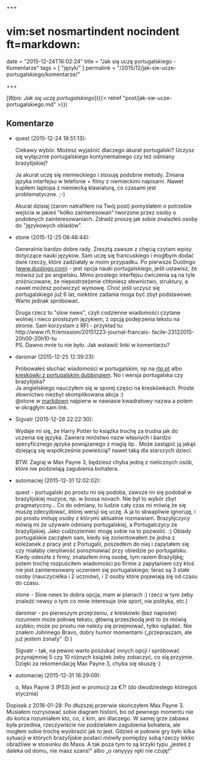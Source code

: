 +++
# vim:set nosmartindent nocindent ft=markdown:
date = "2015-12-24T16:02:24"
title = "Jak się uczę portugalskiego - Komentarze"
tags = [ "języki" ]
permalink = "/2015/12/jak-sie-ucze-portugalskiego/komentarze/"

+++

[_Wpis: Jak się uczę portugalskiego_]({{< relref "post/jak-sie-ucze-portugalskiego.md" >}})

## Komentarze

* quest (2015-12-24 19:51:13): <p>Ciekawy wybór. Możesz wyjaśnić dlaczego akurat
  portugalski? Uczysz się wyłącznie portugalskiego kontynentalnego czy też
  odmiany brazylijskiej?</p>  <p>Ja akurat uczę się niemieckiego i stosuję
  podobne metody. Zmiana języka interfejsu w telefonie + filmy z niemieckimi
  napisami. Nawet kupiłem laptopa z niemiecką klawiaturą, co czasami jest
  problematyczne. ;-)</p>  <p>Akurat dzisiaj (zanim natrafiłem na Twój post)
  pomyślałem o potrzebie wejścia w jakieś "kółko zainteresowań" tworzone przez
  osoby o podobnych zainteresowaniach. Zdradź proszę jak sobie znalazłeś osoby
  do "językowych obiadów".</p>
* stone (2015-12-25 08:48:44): <p>Generalnie bardzo dobre rady. Zresztą zawsze z
  chęcią czytam wpisy dotyczące nauki językow. Sam uczę się francuskiego i
  mogłbym dodać dwie rzeczy, które zadziałały w moim przypadku. Po pierwsze
  Duolingo (www.duolingo.com) - jest opcja nauki portugalskiego, jeśli ustawisz,
  że mówisz już po angielsku. Mimo prostego interfejsu ćwiczenia są na tyle
  zróżnicowane, że niepostrzeżenie chłoniesz słownictwo, struktury, a nawet
  możesz poćwiczyć wymowę. Choć jeśli uczysz się portugalskiego już 6 lat,
  niektóre zadania moga być zbyt podstawowe. Warto jednak spróbować.</p>
  <p>Druga rzecz to "slow news", czyli codzienne wiadomości czytane wolniej i
  nieco prostszym językiem, z opcją podejrzenia tekstu na stronie. Sam korzystam
  z RFI - przykład tu: http://www.rfi.fr/emission/20151223-journal-francais-
  facile-23122015-20h00-20h10-tu<br /> PS. Dawno mnie tu nie było. Jak wstawić
  linki w komentarzu?</p>
* daromar (2015-12-25 12:39:23): <p>Próbowałeś słuchać wiadomości w
  portugalskim, np na <a href="http://www.rtp.pt/noticias/"
  rel="nofollow">rtp.pt</a> albo <a
  href="https://www.youtube.com/watch?v=qIkf8r3sQQc" rel="nofollow">kreskówki z
  portugalskim dubbingiem</a>. No i wersja portugalska czy brazylijska?<br /> Ja
  angielskiego nauczyłem się w sporej części na kreskówkach. Proste słownictwo
  niezbyt skomplikowana  akcja :) <br /> @stone w <a
  href="http://wiki.jogger.pl/wiki/Markdown#Odno.C5.9Bniki"
  rel="nofollow">markdown</a> najpierw w nawiasie kwadratowy nazwa a potem w
  okrągłym sam link.</p>
* Sigvatr (2015-12-28 22:22:30): <p>Wydaje mi się, że Harry Potter to książka
  trochę za trudna jak do uczenia się języka. Zawiera mnóstwo nazw własnych i
  bardzo specyficznego języka powiązanego z magią itp.. Może zastąpić ją jakąś
  dziejącą się współcześnie powieścią? nawet taką dla starszych dzieci.</p>
  <p>BTW. Zagraj w Max Payne 3, będziesz chyba jedną z nielicznych osób, które
  nie podzielają zagubienia bohatera.</p>
* automaciej (2015-12-31 12:02:02): <p>quest - portugalski po prostu mi się
  podoba, zawsze mi się podobał w brazylijskiej muzyce, np. w bossa novach. Nie
  był to wybór zbyt pragmatyczny… Co do odmiany, to ludzie cały czas mi mówią że
  się muszę zdecydować, której wersji się uczę. A ja to skwapliwie ignoruję, i
  po prostu imituję osoby z którymi aktualnie rozmawiam. Brazylijczycy mówią mi
  że używam odmiany portugalskiej, a Portugalczycy że brazylijskiej. Jako
  cudzoziemiec mogę sobie na to pozwolić. :) Obiady portugalskie zacząłem sam,
  kiedy się zorientowałem że jedna z koleżanek z pracy jest z Portugalii,
  poszedłem do niej i zapytałem się czy miałaby cierpliwość porozmawiać przy
  obiedzie po portugalsku. Kiedy odeszła z firmy, znalazłem inną osobę, tym
  razem Brazylijkę; potem trochę rozpuściłem wiadomości po firmie z zapytaniem
  czy ktoś nie jest zainteresowany uczeniem się portugalskiego; teraz są 3 stałe
  osoby (nauczycielka i 2 uczniów), i 2 osoby które pojawiają się od czasu do
  czasu.</p>    <p>stone - Slow news to dobra opcja, mam w planach :) rzecz w
  tym żeby znaleźć newsy o tym co mnie interesuje (nie sport, nie polityka,
  etc.)</p>    <p>daromar - po pierwszym przejrzeniu, z kreskówki (bez napisów)
  rozumiem może połowę tekstu, główną przeszkodą jest to że mówią szybko; może
  po prostu nie należy się przejmować, tylko oglądać. Nie znałem Johnnego Bravo,
  dobry humor momentami („przepraszam, ale już jestem żonaty” :D )</p>
  <p>Sigvatr - tak, na pewno warto poszukać innych opcji i spróbować
  przynajmniej 5 czy 10 różnych książek żeby zobaczyć, co się przyjmie. Dzięki
  za rekomendację Max Payne 3, chyba się skuszę :)</p>
* automaciej (2015-12-31 16:29:09): <p>o, Max Payne 3 (PS3) jest w promocji za
  €7! (do dwudziestego któregoś stycznia)</p>

Dopisek z 2018-01-28: Po dłuższej przerwie skończyłem Max Payne 3. Musiałem
rozrysować sobie diagram historii, bo od pewnego momentu nie do końca rozumiałem
kto, co, z kim, ani dlaczego. W samej grze zabawa była przednia, rzeczywiście
nie podzielałem zagubienia bohatera, ale mogłem sobie trochę wyobrazić jak to
jest. Gdzieś w połowie gry było kilka sytuacji w których brazylijskie postaci
mówiły pomiędzy sobą rzeczy lekko obraźliwe w stosunku do Maxa. A tak poza tym
to są krzyki typu „jesteś z daleka od domu, nie masz szans!” albo „o ranyyyy
ręki nie czuję!”
